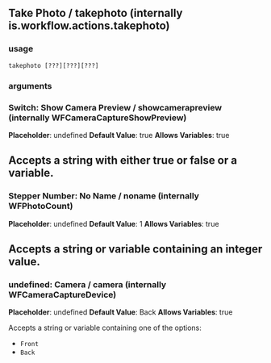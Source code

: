 
## Take Photo / takephoto (internally is.workflow.actions.takephoto)

### usage
`takephoto [???][???][???]`

### arguments
### Switch: Show Camera Preview / showcamerapreview (internally WFCameraCaptureShowPreview)
**Placeholder**: undefined
**Default Value**: true
**Allows Variables**: true


Accepts a string with either true or false
or a variable.
---
### Stepper Number: No Name / noname (internally WFPhotoCount)
**Placeholder**: undefined
**Default Value**: 1
**Allows Variables**: true


Accepts a string 
or variable
containing an integer value.
---
### undefined: Camera / camera (internally WFCameraCaptureDevice)
**Placeholder**: undefined
**Default Value**: Back
**Allows Variables**: true


Accepts a string 
or variable
containing one of the options:

- `Front`
- `Back`
